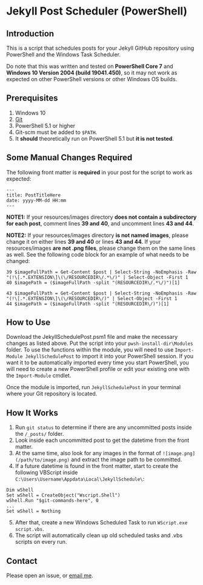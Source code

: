 # Jekyll Post Scheduler (PowerShell)

## Introduction

This is a script that schedules posts for your Jekyll GitHub repository using PowerShell and the Windows Task Scheduler. 

Do note that this was written and tested on **PowerShell Core 7** and **Windows 10 Version 2004 (build 19041.450)**, so it may not work as expected on other PowerShell versions or other Windows OS builds. 

## Prerequisites

1. Windows 10
2. [Git](https://git-scm.com/) 
3. PowerShell 5.1 or higher
4. Git-scm must be added to `$PATH`.
5. It **should** theoretically run on PowerShell 5.1 but **it is not tested**.

## Some Manual Changes Required

The following front matter is **required** in your post for the script to work as expected: 

```
---
title: PostTitleHere
date: yyyy-MM-dd HH:mm
---
```

**NOTE1:** If your resources/images directory **does not contain a subdirectory for each post**, comment lines **39 and 40**, and uncomment lines **43 and 44**.

**NOTE2:** If your resources/images directory **is not named images**, please change it on either lines **39 and 40** or lines **43 and 44**. If your resources/images **are not .png files**, please change them on the same lines as well. See the following code block for an example of what needs to be changed: 

```
39 $imageFullPath = Get-Content $post | Select-String -NoEmphasis -Raw "(!\[.*.EXTENSION\]\(\/RESOURCEDIR\/.*\/)" | Select-Object -First 1
40 $imagePath = ($imageFullPath -split "(RESOURCEDIR\/.*\/)")[1]

43 $imageFullPath = Get-Content $post | Select-String -NoEmphasis -Raw "(!\[.*.EXTENSION\]\(\/RESOURCEDIR\/)" | Select-Object -First 1
44 $imagePath = ($imageFullPath -split "(RESOURCEDIR\/)")[1]
```

## How to Use

Download the JekyllSchedulePost.psm1 file and make the necessary changes as listed above. Put the script into your `pwsh-install-dir\Modules` folder. To use the functions within the module, you will need to use `Import-Module JekyllSchedulePost` to import it into your PowerShell session. If you want it to be automatically imported every time you start PowerShell, you will need to create a new PowerShell profile or edit your existing one with the `Import-Module` cmdlet.

Once the module is imported, run `JekyllSchedulePost` in your terminal where your Git repository is located. 

## How It Works

1. Run `git status` to determine if there are any uncommitted posts inside the `/_posts/` folder. 
2. Look inside each uncommitted post to get the datetime from the front matter. 
3. At the same time, also look for any images in the format of `![image.png](/path/to/image.png)` and extract the image path to be committed. 
4. If a future datetime is found in the front matter, start to create the following VBScript inside `C:\Users\Username\Appdata\Local\JekyllSchedule\`: 

```vbscript
Dim wShell
Set wShell = CreateObject("Wscript.Shell")
wShell.Run "$git-commands-here", 0
...
Set wShell = Nothing
```

5. After that, create a new Windows Scheduled Task to run `WScript.exe script.vbs`. 
6. The script will automatically clean up old scheduled tasks and .vbs scripts on every run.

## Contact

Please open an issue, or [email me](mailto:ricepancakes@protonmail.com). 
